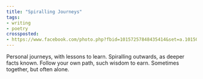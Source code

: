 ```yaml
---
title: "Spiralling Journeys"
tags:
- writing
- poetry
crossposted:
- https://www.facebook.com/photo.php?fbid=10157257848435414&set=a.10150358486160414.598498.840540413&type=3&theater
---
```

Personal journeys, with lessons to learn.
Spiralling outwards, as deeper facts known.
Follow your own path, such wisdom to earn.
Sometimes together, but often alone.